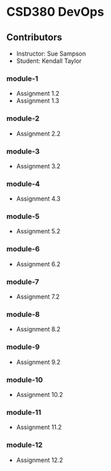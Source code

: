 # CSD380 DevOps
## Contributors
- Instructor: Sue Sampson
- Student: Kendall Taylor

### module-1
- Assignment 1.2
- Assignment 1.3

### module-2
- Assignment 2.2

### module-3
- Assignment 3.2

### module-4
- Assignment 4.3

### module-5
- Assignment 5.2

### module-6
- Assignment 6.2

### module-7
- Assignment 7.2

### module-8
- Assignment 8.2

### module-9
- Assignment 9.2

### module-10
- Assignment 10.2

### module-11
- Assignment 11.2

### module-12
- Assignment 12.2

